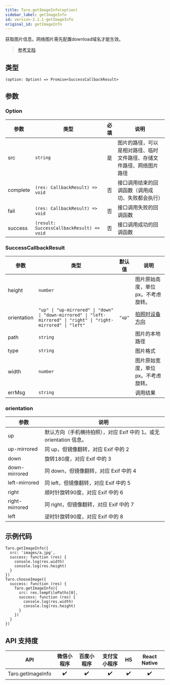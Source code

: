 ```yaml
---
title: Taro.getImageInfo(option)
sidebar_label: getImageInfo
id: version-2.1.1-getImageInfo
original_id: getImageInfo
---
```


获取图片信息。网络图片需先配置download域名才能生效。

> [参考文档](https://developers.weixin.qq.com/miniprogram/dev/api/media/image/wx.getImageInfo.html)

## 类型

```tsx
(option: Option) => Promise<SuccessCallbackResult>
```

## 参数

### Option

<table>
  <thead>
    <tr>
      <th>参数</th>
      <th>类型</th>
      <th style="text-align:center">必填</th>
      <th>说明</th>
    </tr>
  </thead>
  <tbody>
    <tr>
      <td>src</td>
      <td><code>string</code></td>
      <td style="text-align:center">是</td>
      <td>图片的路径，可以是相对路径、临时文件路径、存储文件路径、网络图片路径</td>
    </tr>
    <tr>
      <td>complete</td>
      <td><code>(res: CallbackResult) =&gt; void</code></td>
      <td style="text-align:center">否</td>
      <td>接口调用结束的回调函数（调用成功、失败都会执行）</td>
    </tr>
    <tr>
      <td>fail</td>
      <td><code>(res: CallbackResult) =&gt; void</code></td>
      <td style="text-align:center">否</td>
      <td>接口调用失败的回调函数</td>
    </tr>
    <tr>
      <td>success</td>
      <td><code>(result: SuccessCallbackResult) =&gt; void</code></td>
      <td style="text-align:center">否</td>
      <td>接口调用成功的回调函数</td>
    </tr>
  </tbody>
</table>

### SuccessCallbackResult

<table>
  <thead>
    <tr>
      <th>参数</th>
      <th>类型</th>
      <th style="text-align:center">默认值</th>
      <th>说明</th>
    </tr>
  </thead>
  <tbody>
    <tr>
      <td>height</td>
      <td><code>number</code></td>
      <td style="text-align:center"></td>
      <td>图片原始高度，单位px。不考虑旋转。</td>
    </tr>
    <tr>
      <td>orientation</td>
      <td><code>&quot;up&quot; | &quot;up-mirrored&quot; | &quot;down&quot; | &quot;down-mirrored&quot; | &quot;left-mirrored&quot; | &quot;right&quot; | &quot;right-mirrored&quot; | &quot;left&quot;</code></td>
      <td style="text-align:center"><code>&quot;up&quot;</code></td>
      <td><a href="http://sylvana.net/jpegcrop/exif_orientation.html">拍照时设备方向</a></td>
    </tr>
    <tr>
      <td>path</td>
      <td><code>string</code></td>
      <td style="text-align:center"></td>
      <td>图片的本地路径</td>
    </tr>
    <tr>
      <td>type</td>
      <td><code>string</code></td>
      <td style="text-align:center"></td>
      <td>图片格式</td>
    </tr>
    <tr>
      <td>width</td>
      <td><code>number</code></td>
      <td style="text-align:center"></td>
      <td>图片原始宽度，单位px。不考虑旋转。</td>
    </tr>
    <tr>
      <td>errMsg</td>
      <td><code>string</code></td>
      <td style="text-align:center"></td>
      <td>调用结果</td>
    </tr>
  </tbody>
</table>

### orientation

<table>
  <thead>
    <tr>
      <th>参数</th>
      <th>说明</th>
    </tr>
  </thead>
  <tbody>
    <tr>
      <td>up</td>
      <td>默认方向（手机横持拍照），对应 Exif 中的 1。或无 orientation 信息。</td>
    </tr>
    <tr>
      <td>up-mirrored</td>
      <td>同 up，但镜像翻转，对应 Exif 中的 2</td>
    </tr>
    <tr>
      <td>down</td>
      <td>旋转180度，对应 Exif 中的 3</td>
    </tr>
    <tr>
      <td>down-mirrored</td>
      <td>同 down，但镜像翻转，对应 Exif 中的 4</td>
    </tr>
    <tr>
      <td>left-mirrored</td>
      <td>同 left，但镜像翻转，对应 Exif 中的 5</td>
    </tr>
    <tr>
      <td>right</td>
      <td>顺时针旋转90度，对应 Exif 中的 6</td>
    </tr>
    <tr>
      <td>right-mirrored</td>
      <td>同 right，但镜像翻转，对应 Exif 中的 7</td>
    </tr>
    <tr>
      <td>left</td>
      <td>逆时针旋转90度，对应 Exif 中的 8</td>
    </tr>
  </tbody>
</table>

## 示例代码

```tsx
Taro.getImageInfo({
  src: 'images/a.jpg',
  success: function (res) {
    console.log(res.width)
    console.log(res.height)
  }
})
Taro.chooseImage({
  success: function (res) {
    Taro.getImageInfo({
      src: res.tempFilePaths[0],
      success: function (res) {
        console.log(res.width)
        console.log(res.height)
      }
    })
  }
})
```

## API 支持度

| API | 微信小程序 | 百度小程序 | 支付宝小程序 | H5 | React Native |
| :---: | :---: | :---: | :---: | :---: | :---: |
| Taro.getImageInfo | ✔️ | ✔️ | ✔️ | ✔️ | ✔️ |
